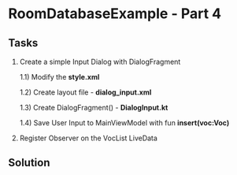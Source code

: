 # RoomDatabaseExample - Part 4

## Tasks
1) Create a simple Input Dialog with DialogFragment

    1.1) Modify the **style.xml**

    1.2) Create layout file - **dialog_input.xml**
    
    1.3) Create DialogFragment() - **DialogInput.kt**
    
    1.4) Save User Input to MainViewModel with fun **insert(voc:Voc)**

2) Register Observer on the VocList LiveData

## Solution
